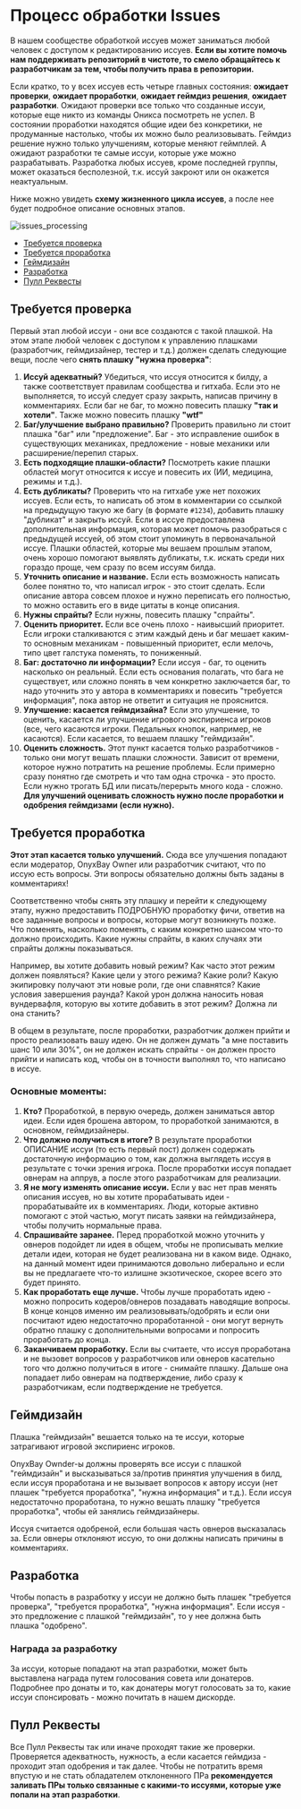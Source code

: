 # Процесс обработки Issues

В нашем сообществе обработкой иссуев может заниматься любой человек с доступом к редактированию иссуев. **Если вы хотите помочь нам поддерживать репозиторий в чистоте, то смело обращайтесь к разработчикам за тем, чтобы получить права в репозитории.**

Если кратко, то у всех иссуев есть четыре главных состояния: **ожидает проверки**, **ожидает проработки**, **ожидает геймдиз решения**, **ожидает разработки**. Ожидают проверки все только что созданные иссуи, которые еще никто из команды Оникса посмотреть не успел. В состоянии проработки находятся общие идеи без конкретики, не продуманные настолько, чтобы их можно было реализовывать. Геймдиз решение нужно только улучшениям, которые меняют геймплей. А ожидают разработки те самые иссуи, которые уже можно разрабатывать. Разработка любых иссуев, кроме последней группы, может оказаться бесполезной, т.к. иссуй закроют или он окажется неактуальным.

Ниже можно увидеть **схему жизненного цикла иссуев**, а после нее будет подробное описание основных этапов.

![issues_processing](https://i.imgur.com/LQEqrJU.png)

- [Требуется проверка](#требуется-проверка)
- [Требуется проработка](#требуется-проработка)
- [Геймдизайн](#геймдизайн)
- [Разработка](#разработка)
- [Пулл Реквесты](#пулл-реквесты)

## Требуется проверка

Первый этап любой иссуи - они все создаются с такой плашкой. На этом этапе любой человек с доступом к управлению плашками (разработчик, геймдизайнер, тестер и т.д.) должен сделать следующие вещи, после чего **снять плашку "нужна проверка"**:

1. **Иссуй адекватный?** Убедиться, что иссуя относится к билду, а также соответствует правилам сообщества и гитхаба. Если это не выполняется, то иссуй следует сразу закрыть, написав причину в комментариях. Если баг не баг, то можно повесить плашку **"так и хотели"**. Также можно повесить плашку **"wtf"**
1. **Баг/улучшение выбрано правильно?** Проверить правильно ли стоит плашка "баг" или "предложение". Баг - это исправление ошибок в существующих механиках, предложение - новые механики или расширение/перепил старых.
1. **Есть подходящие плашки-области?** Посмотреть какие плашки областей могут относится к иссуе и повесить их (ИИ, медицина, режимы и т.д.).
1. **Есть дубликаты?** Проверить что на гитхабе уже нет похожих иссуев. Если есть, то написать об этом в комментарии со ссылкой на предыдущую такую же багу (в формате `#1234`), добавить плашку "дубликат" и закрыть иссуй. Если в иссуе предоставлена дополнительная информация, которая может помочь разобраться с предыдущей иссуей, об этом стоит упоминуть в первоначальной иссуе. Плашки областей, которые мы вешаем прошлым этапом, очень хорошо помогают выявлять дубликаты, т.к. искать среди них гораздо проще, чем сразу по всем иссуям билда.
1. **Уточнить описание и название.** Если есть возможность написать более понятно то, что написал игрок - это стоит сделать. Если описание автора совсем плохое и нужно переписать его полностью, то можно оставить его в виде цитаты в конце описания.
1. **Нужны спрайты?** Если нужны, повесить плашку "спрайты".
1. **Оценить приоритет.** Если все очень плохо - наивысший приоритет. Если игроки сталкиваются с этим каждый день и баг мешает каким-то основным механикам - повышенный приоритет, если мелочь, типо цвет галстука поменять, то пониженный.
1. **Баг: достаточно ли информации?** Если иссуя - баг, то оценить насколько он реальный. Если есть основания полагать, что бага не существует, или сложно понять в чем конкретно заключается баг, то надо уточнить это у автора в комментариях и повесить "требуется информация", пока автор не ответит и ситуация не прояснится.
1. **Улучшение: касается геймдизайна?**  Если это улучшение, то оценить, касается ли улучшение игрового экспириенса игроков (все, чего касаются игроки. Педальных кнопок, например, не касаются). Если касается, то вешаем плашку "геймдизайн".
1. **Оценить сложность.** Этот пункт касается только разработчиков - только они могут вешать плашки сложности. Зависит от времени, которое нужно потратить на решение проблемы. Если примерно сразу понятно где смотреть и что там одна строчка - это просто. Если нужно трогать БД или писать/перерыть много кода - сложно. **Для улучшений оценивать сложность нужно после проработки и одобрения геймдизами (если нужно).**

## Требуется проработка

**Этот этап касается только улучшений.** Сюда все улучшения попадают если модератор, OnyxBay Owner или разработчик считают, что по иссую есть вопросы. Эти вопросы обязательно должны быть заданы в комментариях!

Соответственно чтобы снять эту плашку и перейти к следующему этапу, нужно предоставить ПОДРОБНУЮ проработку фичи, ответив на все заданные вопросы и вопросы, которые могут возникнуть позже. Что поменять, насколько поменять, с каким конкретно шансом что-то должно происходить. Какие нужны спрайты, в каких случаях эти спрайты должны показываться.

Например, вы хотите добавить новый режим? Как часто этот режим должен появляться? Какие цели у этого режима? Какие роли? Какую экипировку получают эти новые роли, где они спавнятся? Какие условия завершения раунда? Какой урон должна наносить новая вундервафля, которую вы хотите добавить в этот режим? Должна ли она станить?

В общем в результате, после проработки, разработчик должен прийти и просто реализовать вашу идею. Он не должен думать "а мне поставить шанс 10 или 30%", он не должен искать спрайты - он должен просто прийти и написать код, чтобы он в точности выполнял то, что написано в иссуе.

### Основные моменты:

1. **Кто?** Проработкой, в первую очередь, должен заниматься автор идеи. Если идея брошена автором, то проработкой занимаются, в основном, геймдизайнеры.
1. **Что должно получиться в итоге?** В результате проработки ОПИСАНИЕ иссуи (то есть первый пост) должен содержать достаточную информацию о том, как должна выглядеть иссуя в результате с точки зрения игрока. После проработки иссуя попадает овнерам на аппрув, а после этого разработчикам для реализации.
1. **Я не могу изменять описание иссуи.** Если у вас нет прав менять описания иссуев, но вы хотите прорабатывать идеи - прорабатывайте их в комментариях. Люди, которые активно помогают с этой частью, могут писать заявки на геймдизайнера, чтобы получить нормальные права.
1. **Спрашивайте заранее.** Перед проработкой можно уточнить у овнеров подойдет ли идея в общем, чтобы не прописывать мелкие детали идеи, которая не будет реализована ни в каком виде. Однако, на данный момент идеи принимаются довольно либерально и если вы не предлагаете что-то излишне экзотическое, скорее всего это будет принято.
1. **Как проработать еще лучше.** Чтобы лучше проработать идею - можно попросить кодеров/овнеров позадавать наводящие вопросы. В конце концов именно им реализовывать/одобрять и если они посчитают идею недостаточно проработанной - они могут вернуть обратно плашку с дополнительными вопросами и попросить проработать до конца.
1. **Заканчиваем проработку.** Если вы считаете, что иссуя проработана и не вызовет вопросов у разработчиков или овнеров касательно того что должно получиться в итоге - снимайте плашку. Дальше она попадает либо овнерам на подтверждение, либо сразу к разработчикам, если подтверждение не требуется.

## Геймдизайн

Плашка "геймдизайн" вешается только на те иссуи, которые затрагивают игровой экспириенс игроков.

OnyxBay Ownder-ы должны проверять все иссуи с плашкой "геймдизайн" и высказываться за/против принятия улучшения в билд, если иссуя проработана и не вызывает вопросов к автору иссуи (нет плашек "требуется проработка", "нужна информация" и т.д.). Если иссуя недостаточно проработана, то нужно вешать плашку "требуется проработка", чтобы ей занялись геймдизайнеры.

Иссуя считается одобреной, если большая часть овнеров высказалась за. Если овнеры отклоняют иссую, то они должны написать причины в комментариях.

## Разработка

Чтобы попасть в разработку у иссуи не должно быть плашек "требуется проверка", "требуется проработка", "нужна информация". Если иссуя - это предложение с плашкой "геймдизайн", то у нее должна быть плашка "одобрено".

### Награда за разработку

За иссуи, которые попадают на этап разработки, может быть выставлена награда путем голосования совета или донатеров. Подробнее про донаты и то, как донатеры могут голосовать за то, какие иссуи спонсировать - можно почитать в нашем дискорде.

## Пулл Реквесты

Все Пулл Реквесты так или иначе проходят такие же проверки. Проверяется адекватность, нужность, а если касается геймдиза - проходит этап одобрения и так далее. Чтобы не потратить время впустую и не стать обладателем отклоненного ПРа **рекомендуется заливать ПРы только связанные с какими-то иссуями, которые уже попали на этап разработки**.

